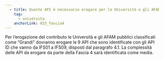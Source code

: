 ```yaml
---
  - title: Quante API è necessario erogare per le Università e gli AFAM pubblici con numero di studenti tra 20.001 e 40.000 (Fascia 4)?
    tag:
      - universita
    anchorLink: 033_fascia4
---
```


Per l’erogazione del contributo le Università e gli AFAM pubblici classificati come “Grandi” dovranno erogare le 9 API che sono identificate con gli API ID che vanno da IFS01 a IFS09, disposti dal paragrafo 4.1. La complessità delle API da erogare da parte della Fascia 4 sarà identificata come media.
